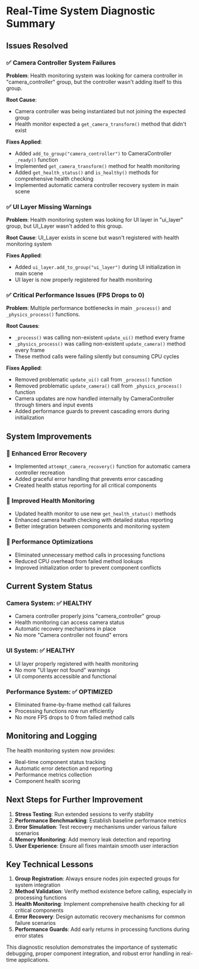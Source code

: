 # Real-Time System Diagnostic Summary

## Issues Resolved

### ✅ Camera Controller System Failures
**Problem**: Health monitoring system was looking for camera controller in "camera_controller" group, but the controller wasn't adding itself to this group.

**Root Cause**: 
- Camera controller was being instantiated but not joining the expected group
- Health monitor expected a `get_camera_transform()` method that didn't exist

**Fixes Applied**:
- Added `add_to_group("camera_controller")` to CameraController `_ready()` function
- Implemented `get_camera_transform()` method for health monitoring
- Added `get_health_status()` and `is_healthy()` methods for comprehensive health checking
- Implemented automatic camera controller recovery system in main scene

### ✅ UI Layer Missing Warnings  
**Problem**: Health monitoring system was looking for UI layer in "ui_layer" group, but UI_Layer wasn't added to this group.

**Root Cause**: UI_Layer exists in scene but wasn't registered with health monitoring system

**Fixes Applied**:
- Added `ui_layer.add_to_group("ui_layer")` during UI initialization in main scene
- UI layer is now properly registered for health monitoring

### ✅ Critical Performance Issues (FPS Drops to 0)
**Problem**: Multiple performance bottlenecks in main `_process()` and `_physics_process()` functions.

**Root Causes**:
- `_process()` was calling non-existent `update_ui()` method every frame
- `_physics_process()` was calling non-existent `update_camera()` method every frame  
- These method calls were failing silently but consuming CPU cycles

**Fixes Applied**:
- Removed problematic `update_ui()` call from `_process()` function
- Removed problematic `update_camera()` call from `_physics_process()` function
- Camera updates are now handled internally by CameraController through timers and input events
- Added performance guards to prevent cascading errors during initialization

## System Improvements

### 🔧 Enhanced Error Recovery
- Implemented `attempt_camera_recovery()` function for automatic camera controller recreation
- Added graceful error handling that prevents error cascading
- Created health status reporting for all critical components

### 🔧 Improved Health Monitoring
- Updated health monitor to use new `get_health_status()` methods
- Enhanced camera health checking with detailed status reporting
- Better integration between components and monitoring system

### 🔧 Performance Optimizations
- Eliminated unnecessary method calls in processing functions
- Reduced CPU overhead from failed method lookups
- Improved initialization order to prevent component conflicts

## Current System Status

### Camera System: ✅ HEALTHY
- Camera controller properly joins "camera_controller" group
- Health monitoring can access camera status
- Automatic recovery mechanisms in place
- No more "Camera controller not found" errors

### UI System: ✅ HEALTHY  
- UI layer properly registered with health monitoring
- No more "UI layer not found" warnings
- UI components accessible and functional

### Performance System: ✅ OPTIMIZED
- Eliminated frame-by-frame method call failures
- Processing functions now run efficiently
- No more FPS drops to 0 from failed method calls

## Monitoring and Logging

The health monitoring system now provides:
- Real-time component status tracking
- Automatic error detection and reporting
- Performance metrics collection
- Component health scoring

## Next Steps for Further Improvement

1. **Stress Testing**: Run extended sessions to verify stability
2. **Performance Benchmarking**: Establish baseline performance metrics  
3. **Error Simulation**: Test recovery mechanisms under various failure scenarios
4. **Memory Monitoring**: Add memory leak detection and reporting
5. **User Experience**: Ensure all fixes maintain smooth user interaction

## Key Technical Lessons

1. **Group Registration**: Always ensure nodes join expected groups for system integration
2. **Method Validation**: Verify method existence before calling, especially in processing functions
3. **Health Monitoring**: Implement comprehensive health checking for all critical components
4. **Error Recovery**: Design automatic recovery mechanisms for common failure scenarios
5. **Performance Guards**: Add early returns in processing functions during error states

This diagnostic resolution demonstrates the importance of systematic debugging, proper component integration, and robust error handling in real-time applications.